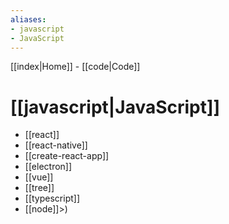 ```yaml
---
aliases: 
- javascript
- JavaScript
---
```


[[index|Home]] -
[[code|Code]] 

# [[javascript|JavaScript]]

- [[react]]
- [[react-native]]
- [[create-react-app]]
- [[electron]]
- [[vue]]
- [[tree]]
- [[typescript]]
- [[node]]>)
